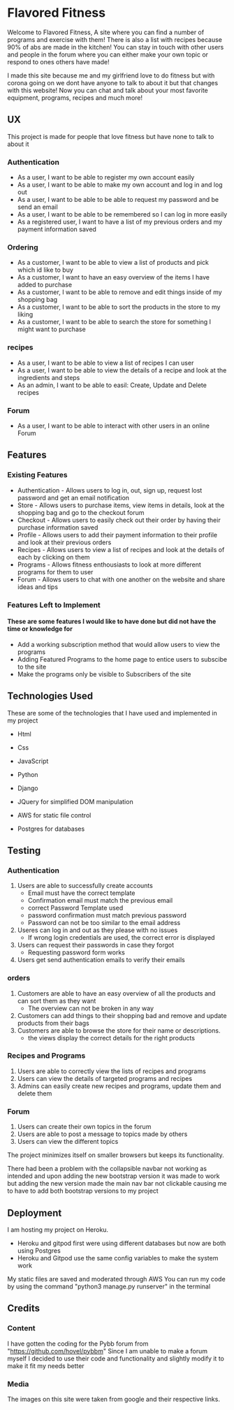 # Flavored Fitness 

Welcome to Flavored Fitness, A site where you can find a number of programs and exercise with them!
There is also a list with recipes because 90% of abs are made in the kitchen!
You can stay in touch with other users and people in the forum where you can either
make your own topic or respond to ones others have made!

I made this site because me and my girlfriend love to do fitness but with corona going on we 
dont have anyone to talk to about it but that changes with this website! Now you can chat
and talk about your most favorite equipment, programs, recipes and much more!


## UX 

This project is made for people that love fitness but have none to talk to about it

### Authentication
* As a user, I want to be able to register my own account easily
* As a user, I want to be able to make my own account and log in and log out
* As a user, I want to be able to be able to request my password and be send an email
* As a user, I want to be able to be remembered so I can log in more easily
* As a registered user, I want to have a list of my previous orders and my payment information saved

### Ordering
* As a customer, I want to be able to view a list of products and pick which id like to buy
* As a customer, I want to have an easy overview of the items I have added to purchase
* As a customer, I want to be able to remove and edit things inside of my shopping bag
* As a customer, I want to be able to sort the products in the store to my liking
* As a customer, I want to be able to search the store for something I might want to purchase

### recipes
* As a user, I want to be able to view a list of recipes I can user
* As a user, I want to be able to view the details of a recipe and look at the ingredients and steps
* As an admin, I want to be able to easil: Create, Update and Delete recipes

### Forum
* As a user, I want to be able to interact with other users in an online Forum


## Features

### Existing Features
* Authentication - Allows users to log in, out, sign up, request lost password and get an email notification
* Store - Allows users to purchase items, view items in details, look at the shopping bag and go to the checkout forum
* Checkout - Allows users to easily check out their order by having their purchase information saved
* Profile - Allows users to add their payment information to their profile and look at their previous orders
* Recipes - Allows users to view a list of recipes and look at the details of each by clicking on them
* Programs - Allows fitness enthousiasts to look at more different programs for them to user
* Forum - Allows users to chat with one another on the website and share ideas and tips

### Features Left to Implement

#### These are some features I would like to have done but did not have the time or knowledge for
* Add a working subscription method that would allow users to view the programs
* Adding Featured Programs to the home page to entice users to subscibe to the site
* Make the programs only be visible to Subscribers of the site


## Technologies Used

These are some of the technologies that I have used and implemented in my project
* Html
* Css
* JavaScript
* Python

* Django
* JQuery for simplified DOM manipulation
* AWS for static file control
* Postgres for databases


## Testing

### Authentication
1. Users are able to successfully create accounts
    * Email must have the correct template
    * Confirmation email must match the previous email
    * correct Password Template used
    * password confirmation must match previous password
    * Password can not be too similar to the email address
2. Useres can log  in and out as they please with no issues
    * If wrong login credentials are used, the correct error is displayed
3. Users can request their passwords in case they forgot
    * Requesting password form works
4. Users get send authentication emails to verify their emails

### orders
1. Customers are able to have an easy overview of all the products and can sort them as they want
    * The overview can not be broken in any way
2. Customers can add things to their shopping bad and remove and update products from their bags
3. Customers are able to browse the store for their name or descriptions.
    * the views display the correct details for the right products

### Recipes and Programs
1. Users are able to correctly view the lists of recipes and programs
2. Users can view the details of targeted programs and recipes
3. Admins can easily create new recipes and programs, update them and delete them

### Forum 
1. Users can create their own topics in the forum
2. Users are able to post a message to topics made by others
3. Users can view the different topics

The project minimizes itself on smaller browsers but keeps its functionality.

There had been a problem with the collapsible navbar not working as intended and upon
adding the new bootstrap version it was made to work but adding the new version made the
main nav bar not clickable causing me to have to add both bootstrap versions to my project


## Deployment

I am hosting my project on Heroku.
* Heroku and gitpod first were using different databases but now are both using Postgres
* Heroku and Gitpod use the same config variables to make the system work

My static files are saved and moderated through AWS
You can run my code by using the command "python3 manage.py runserver" in the terminal


## Credits

### Content
I have gotten the coding for the Pybb forum from "https://github.com/hovel/pybbm"
Since I am unable to make a forum myself I decided to use their code and functionality and slightly
modify it to make it fit my needs better

### Media
The images on this site were taken from google and their respective links.